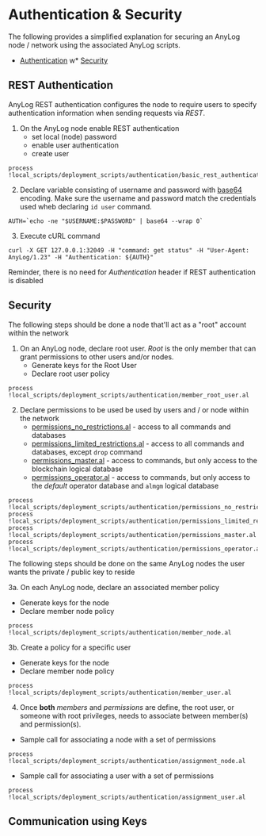 # Authentication & Security
The following provides a simplified explanation for securing an AnyLog node / network using the associated AnyLog
scripts.  

* [Authentication](https://github.com/AnyLog-co/documentation/blob/master/authentication.md)
w* [Security](https://github.com/AnyLog-co/documentation/blob/master/examples/Secure%20Network.md)

## REST Authentication
AnyLog REST authentication configures the node to require users to specify authentication information when sending
requests via _REST_.

1. On the AnyLog node enable REST authentication
   * set local (node) password
   * enable user authentication 
   * create user 
```anylog
process !local_scripts/deployment_scripts/authentication/basic_rest_authentication.al
```

2. Declare variable consisting of username and password with [base64](https://linux.die.net/man/1/base64) encoding. 
Make sure the username and password match the credentials used wheb declaring `id user` command.   
```shell
AUTH=`echo -ne "$USERNAME:$PASSWORD" | base64 --wrap 0`
```

3. Execute cURL command 
```shell
curl -X GET 127.0.0.1:32049 -H "command: get status" -H "User-Agent: AnyLog/1.23" -H "Authentication: ${AUTH}"
```
Reminder, there is no need for _Authentication_ header if REST authentication is disabled  


## Security 

The following steps should be done a node that'll act as a "root" account within the network

1. On an AnyLog node, declare root user. _Root_ is the only member that can grant permissions to other 
users and/or nodes.
   * Generate keys for the Root User
   * Declare root user policy
```anylog
process !local_scripts/deployment_scripts/authentication/member_root_user.al
```

2. Declare permissions to be used be used by users and / or node within the network
   * [permissions_no_restrictions.al](permissions_no_restrictions.al) - access to all commands and databases 
   * [permissions_limited_restrictions.al](permissions_limited_restrictions.al) - access to all commands and databases, 
   except `drop` command 
   * [permissions_master.al](permissions_master.al) - access to commands, but only access to the blockchain logical database
   * [permissions_operator.al](permissions_operator.al) - access to commands, but only access to the _default_ operator 
   database and `almgm` logical database
```anylog
process !local_scripts/deployment_scripts/authentication/permissions_no_restrictions.al
process !local_scripts/deployment_scripts/authentication/permissions_limited_restrictions.al
process !local_scripts/deployment_scripts/authentication/permissions_master.al
process !local_scripts/deployment_scripts/authentication/permissions_operator.al
```
   
The following steps should be done on the same AnyLog nodes the user wants the private / public key to reside

3a. On each AnyLog node, declare an associated member policy
   * Generate keys for the node
   * Declare member node policy 
```anylog
process !local_scripts/deployment_scripts/authentication/member_node.al
```

3b. Create a policy for a specific user
   * Generate keys for the node
   * Declare member node policy
```anylog
process !local_scripts/deployment_scripts/authentication/member_user.al
```

4. Once **both** _members_ and _permissions_ are define, the root user, or someone with root privileges, needs to associate
between member(s) and permission(s).
* Sample call for associating a node with a set of permissions 
```anylog
process !local_scripts/deployment_scripts/authentication/assignment_node.al
```
* Sample call for associating a user with a set of permissions
```anylog
process !local_scripts/deployment_scripts/authentication/assignment_user.al
```

## Communication using Keys